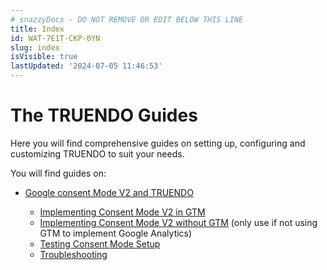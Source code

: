 ```yaml
---
# snazzyDocs - DO NOT REMOVE OR EDIT BELOW THIS LINE
title: Index
id: WAT-7E1T-CKP-0YN
slug: index
isVisible: true
lastUpdated: '2024-07-05 11:46:53'
---
```

# The TRUENDO Guides

Here you will find comprehensive guides on setting up, configuring and customizing TRUENDO to suit your needs.

You will find guides on:

-   [Google consent Mode V2 and TRUENDO](http:#?target=L42-H08X-8J0-NOG)
    
    -   [Implementing Consent Mode V2 in GTM](http:#?target=0B2-VIYU-VYG-YBL)
    -   [Implementing Consent Mode V2 without GTM](http:#?target=VYR-Y9QX-5VO-ULK) (only use if not using GTM to implement Google Analytics)
    -   [Testing Consent Mode Setup](http:#?target=O8B-ZNMD-DIS-QDJ)
    -   [Troubleshooting](http:#?target=DQP-1PG8-04L-ZEK)

<br />